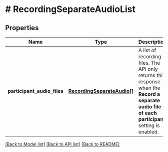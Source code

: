# # RecordingSeparateAudioList

## Properties

Name | Type | Description | Notes
------------ | ------------- | ------------- | -------------
**participant_audio_files** | [**RecordingSeparateAudio[]**](RecordingSeparateAudio.md) | A list of recording files. The API only returns this response when the **Record a separate audio file of each participant** setting is enabled. | [optional]

[[Back to Model list]](../../README.md#models) [[Back to API list]](../../README.md#endpoints) [[Back to README]](../../README.md)
